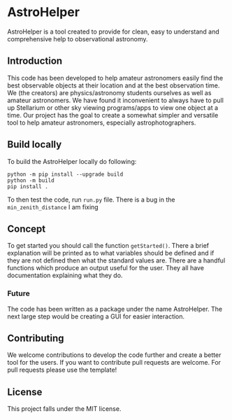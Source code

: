 # AstroHelper

AstroHelper is a tool created to provide for clean, easy to understand and comprehensive help to observational astronomy.

## Introduction
This code has been developed to help amateur astronomers easily find the best observable objects at their location and at the best observation time. We (the creators) are physics/astronomy students ourselves as well as amateur astronomers. We have found it inconvenient to always have to pull up Stellarium or other sky viewing programs/apps to view one object at a time. Our project has the goal to create a somewhat simpler and versatile tool to help amateur astronomers, especially astrophotographers.

## Build locally
To build the AstroHelper locally do following:
```
python -m pip install --upgrade build
python -m build
pip install .
```
To then test the code, run ```run.py``` file. There is a bug in the ```min_zenith_distance``` I am fixing

## Concept
To get started you should call the function ```getStarted()```. There a brief explanation will be printed as to what variables should be defined and if they are not defined then what the standard values are. There are a handful functions which produce an output useful for the user. They all have documentation explaining what they do.

### Future
The code has been written as a package under the name AstroHelper. The next large step would be creating a GUI for easier interaction.

## Contributing
We welcome contributions to develop the code further and create a better tool for the users. If you want to contribute pull requests are welcome. For pull requests please use the template!

## License
This project falls under the MIT license.